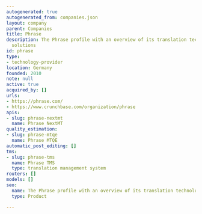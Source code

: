 ```yaml
---
autogenerated: true
autogenerated_from: companies.json
layout: company
parent: Companies
title: Phrase
description: The Phrase profile with an overview of its translation technologies and
  solutions
id: phrase
type:
- technology-provider
location: Germany
founded: 2010
note: null
active: true
acquired_by: []
urls:
- https://phrase.com/
- https://www.crunchbase.com/organization/phrase
apis:
- slug: phrase-nextmt
  name: Phrase NextMT
quality_estimation:
- slug: phrase-mtqe
  name: Phrase MTQE
automatic_post_editing: []
tms:
- slug: phrase-tms
  name: Phrase TMS
  type: translation management system
routers: []
models: []
seo:
  name: The Phrase profile with an overview of its translation technologies and solutions
  type: Product

---
```


